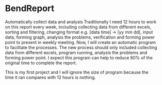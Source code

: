 # BendReport
Automatically collect data and analysis 
Traditionally I need 12 hours to work on this report every week, including collecting data from different excels, sorting and filtering, changing format e.g. [data time] -> [yy mm dd], input data, forming graph, analysis the problems, verification and forming power point to present in weekly meeting.
Now, I will create an automatic program to facilitate the processes. The new process should only included collecting data from different excels, program running, analysis the problems and forming power point. I expect this program can help to reduce 80% of the original time to complete the report.

This is my first project and I will ignore the size of program because the time it ran compares with 12 hours is nothing.
